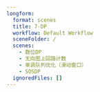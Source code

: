 ```yaml
---
longform:
  format: scenes
  title: 7-DP
  workflow: Default Workflow
  sceneFolder: /
  scenes:
    - 数位DP
    - 无向图上回路计数
    - 单调队列优化（滑动窗口）
    - SOSDP
  ignoredFiles: []
---
```

